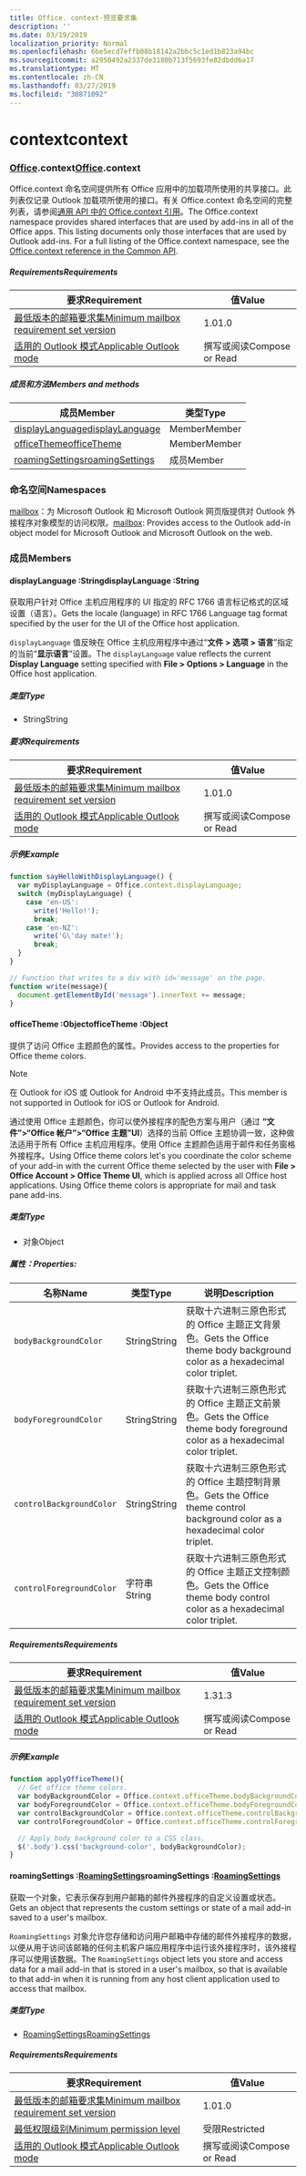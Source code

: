 ```yaml
---
title: Office. context-预览要求集
description: ''
ms.date: 03/19/2019
localization_priority: Normal
ms.openlocfilehash: 6be5ecd7effb08b18142a2bbc5c1ed1b823a94bc
ms.sourcegitcommit: a2950492a2337de3180b713f5693fe82dbdd6a17
ms.translationtype: MT
ms.contentlocale: zh-CN
ms.lasthandoff: 03/27/2019
ms.locfileid: "30871092"
---
```

# <a name="context"></a><span data-ttu-id="3b8db-102">context</span><span class="sxs-lookup"><span data-stu-id="3b8db-102">context</span></span>

### <a name="officeofficemdcontext"></a><span data-ttu-id="3b8db-103">[Office](Office.md).context</span><span class="sxs-lookup"><span data-stu-id="3b8db-103">[Office](Office.md).context</span></span>

<span data-ttu-id="3b8db-p101">Office.context 命名空间提供所有 Office 应用中的加载项所使用的共享接口。此列表仅记录 Outlook 加载项所使用的接口。有关 Office.context 命名空间的完整列表，请参阅[通用 API 中的 Office.context 引用](/javascript/api/office/office.context)。</span><span class="sxs-lookup"><span data-stu-id="3b8db-p101">The Office.context namespace provides shared interfaces that are used by add-ins in all of the Office apps. This listing documents only those interfaces that are used by Outlook add-ins. For a full listing of the Office.context namespace, see the [Office.context reference in the Common API](/javascript/api/office/office.context).</span></span>

##### <a name="requirements"></a><span data-ttu-id="3b8db-106">Requirements</span><span class="sxs-lookup"><span data-stu-id="3b8db-106">Requirements</span></span>

|<span data-ttu-id="3b8db-107">要求</span><span class="sxs-lookup"><span data-stu-id="3b8db-107">Requirement</span></span>| <span data-ttu-id="3b8db-108">值</span><span class="sxs-lookup"><span data-stu-id="3b8db-108">Value</span></span>|
|---|---|
|[<span data-ttu-id="3b8db-109">最低版本的邮箱要求集</span><span class="sxs-lookup"><span data-stu-id="3b8db-109">Minimum mailbox requirement set version</span></span>](/office/dev/add-ins/reference/requirement-sets/outlook-api-requirement-sets)| <span data-ttu-id="3b8db-110">1.0</span><span class="sxs-lookup"><span data-stu-id="3b8db-110">1.0</span></span>|
|[<span data-ttu-id="3b8db-111">适用的 Outlook 模式</span><span class="sxs-lookup"><span data-stu-id="3b8db-111">Applicable Outlook mode</span></span>](/outlook/add-ins/#extension-points)| <span data-ttu-id="3b8db-112">撰写或阅读</span><span class="sxs-lookup"><span data-stu-id="3b8db-112">Compose or Read</span></span>|

##### <a name="members-and-methods"></a><span data-ttu-id="3b8db-113">成员和方法</span><span class="sxs-lookup"><span data-stu-id="3b8db-113">Members and methods</span></span>

| <span data-ttu-id="3b8db-114">成员</span><span class="sxs-lookup"><span data-stu-id="3b8db-114">Member</span></span> | <span data-ttu-id="3b8db-115">类型</span><span class="sxs-lookup"><span data-stu-id="3b8db-115">Type</span></span> |
|--------|------|
| [<span data-ttu-id="3b8db-116">displayLanguage</span><span class="sxs-lookup"><span data-stu-id="3b8db-116">displayLanguage</span></span>](#displaylanguage-string) | <span data-ttu-id="3b8db-117">Member</span><span class="sxs-lookup"><span data-stu-id="3b8db-117">Member</span></span> |
| [<span data-ttu-id="3b8db-118">officeTheme</span><span class="sxs-lookup"><span data-stu-id="3b8db-118">officeTheme</span></span>](#officetheme-object) | <span data-ttu-id="3b8db-119">Member</span><span class="sxs-lookup"><span data-stu-id="3b8db-119">Member</span></span> |
| [<span data-ttu-id="3b8db-120">roamingSettings</span><span class="sxs-lookup"><span data-stu-id="3b8db-120">roamingSettings</span></span>](#roamingsettings-roamingsettings) | <span data-ttu-id="3b8db-121">成员</span><span class="sxs-lookup"><span data-stu-id="3b8db-121">Member</span></span> |

### <a name="namespaces"></a><span data-ttu-id="3b8db-122">命名空间</span><span class="sxs-lookup"><span data-stu-id="3b8db-122">Namespaces</span></span>

<span data-ttu-id="3b8db-123">[mailbox](office.context.mailbox.md)：为 Microsoft Outlook 和 Microsoft Outlook 网页版提供对 Outlook 外接程序对象模型的访问权限。</span><span class="sxs-lookup"><span data-stu-id="3b8db-123">[mailbox](office.context.mailbox.md): Provides access to the Outlook add-in object model for Microsoft Outlook and Microsoft Outlook on the web.</span></span>

### <a name="members"></a><span data-ttu-id="3b8db-124">成员</span><span class="sxs-lookup"><span data-stu-id="3b8db-124">Members</span></span>

####  <a name="displaylanguage-string"></a><span data-ttu-id="3b8db-125">displayLanguage :String</span><span class="sxs-lookup"><span data-stu-id="3b8db-125">displayLanguage :String</span></span>

<span data-ttu-id="3b8db-126">获取用户针对 Office 主机应用程序的 UI 指定的 RFC 1766 语言标记格式的区域设置（语言）。</span><span class="sxs-lookup"><span data-stu-id="3b8db-126">Gets the locale (language) in RFC 1766 Language tag format specified by the user for the UI of the Office host application.</span></span>

<span data-ttu-id="3b8db-127">`displayLanguage` 值反映在 Office 主机应用程序中通过“**文件 > 选项 > 语言**”指定的当前“**显示语言**”设置。</span><span class="sxs-lookup"><span data-stu-id="3b8db-127">The `displayLanguage` value reflects the current **Display Language** setting specified with **File > Options > Language** in the Office host application.</span></span>

##### <a name="type"></a><span data-ttu-id="3b8db-128">类型</span><span class="sxs-lookup"><span data-stu-id="3b8db-128">Type</span></span>

*   <span data-ttu-id="3b8db-129">String</span><span class="sxs-lookup"><span data-stu-id="3b8db-129">String</span></span>

##### <a name="requirements"></a><span data-ttu-id="3b8db-130">要求</span><span class="sxs-lookup"><span data-stu-id="3b8db-130">Requirements</span></span>

|<span data-ttu-id="3b8db-131">要求</span><span class="sxs-lookup"><span data-stu-id="3b8db-131">Requirement</span></span>| <span data-ttu-id="3b8db-132">值</span><span class="sxs-lookup"><span data-stu-id="3b8db-132">Value</span></span>|
|---|---|
|[<span data-ttu-id="3b8db-133">最低版本的邮箱要求集</span><span class="sxs-lookup"><span data-stu-id="3b8db-133">Minimum mailbox requirement set version</span></span>](/office/dev/add-ins/reference/requirement-sets/outlook-api-requirement-sets)| <span data-ttu-id="3b8db-134">1.0</span><span class="sxs-lookup"><span data-stu-id="3b8db-134">1.0</span></span>|
|[<span data-ttu-id="3b8db-135">适用的 Outlook 模式</span><span class="sxs-lookup"><span data-stu-id="3b8db-135">Applicable Outlook mode</span></span>](/outlook/add-ins/#extension-points)| <span data-ttu-id="3b8db-136">撰写或阅读</span><span class="sxs-lookup"><span data-stu-id="3b8db-136">Compose or Read</span></span>|

##### <a name="example"></a><span data-ttu-id="3b8db-137">示例</span><span class="sxs-lookup"><span data-stu-id="3b8db-137">Example</span></span>

```javascript
function sayHelloWithDisplayLanguage() {
  var myDisplayLanguage = Office.context.displayLanguage;
  switch (myDisplayLanguage) {
    case 'en-US':
      write('Hello!');
      break;
    case 'en-NZ':
      write('G\'day mate!');
      break;
  }
}

// Function that writes to a div with id='message' on the page.
function write(message){
  document.getElementById('message').innerText += message;
}
```

####  <a name="officetheme-object"></a><span data-ttu-id="3b8db-138">officeTheme :Object</span><span class="sxs-lookup"><span data-stu-id="3b8db-138">officeTheme :Object</span></span>

<span data-ttu-id="3b8db-139">提供了访问 Office 主题颜色的属性。</span><span class="sxs-lookup"><span data-stu-id="3b8db-139">Provides access to the properties for Office theme colors.</span></span>

> [!NOTE]
> <span data-ttu-id="3b8db-140">在 Outlook for iOS 或 Outlook for Android 中不支持此成员。</span><span class="sxs-lookup"><span data-stu-id="3b8db-140">This member is not supported in Outlook for iOS or Outlook for Android.</span></span>

<span data-ttu-id="3b8db-p102">通过使用 Office 主题颜色，你可以使外接程序的配色方案与用户（通过 **“文件”>“Office 帐户”>“Office 主题”UI**）选择的当前 Office 主题协调一致，这种做法适用于所有 Office 主机应用程序。使用 Office 主题颜色适用于邮件和任务窗格外接程序。</span><span class="sxs-lookup"><span data-stu-id="3b8db-p102">Using Office theme colors let's you coordinate the color scheme of your add-in with the current Office theme selected by the user with **File > Office Account > Office Theme UI**, which is applied across all Office host applications. Using Office theme colors is appropriate for mail and task pane add-ins.</span></span>

##### <a name="type"></a><span data-ttu-id="3b8db-143">类型</span><span class="sxs-lookup"><span data-stu-id="3b8db-143">Type</span></span>

*   <span data-ttu-id="3b8db-144">对象</span><span class="sxs-lookup"><span data-stu-id="3b8db-144">Object</span></span>

##### <a name="properties"></a><span data-ttu-id="3b8db-145">属性：</span><span class="sxs-lookup"><span data-stu-id="3b8db-145">Properties:</span></span>

|<span data-ttu-id="3b8db-146">名称</span><span class="sxs-lookup"><span data-stu-id="3b8db-146">Name</span></span>| <span data-ttu-id="3b8db-147">类型</span><span class="sxs-lookup"><span data-stu-id="3b8db-147">Type</span></span>| <span data-ttu-id="3b8db-148">说明</span><span class="sxs-lookup"><span data-stu-id="3b8db-148">Description</span></span>|
|---|---|---|
|`bodyBackgroundColor`| <span data-ttu-id="3b8db-149">String</span><span class="sxs-lookup"><span data-stu-id="3b8db-149">String</span></span>|<span data-ttu-id="3b8db-150">获取十六进制三原色形式的 Office 主题正文背景色。</span><span class="sxs-lookup"><span data-stu-id="3b8db-150">Gets the Office theme body background color as a hexadecimal color triplet.</span></span>|
|`bodyForegroundColor`| <span data-ttu-id="3b8db-151">String</span><span class="sxs-lookup"><span data-stu-id="3b8db-151">String</span></span>|<span data-ttu-id="3b8db-152">获取十六进制三原色形式的 Office 主题正文前景色。</span><span class="sxs-lookup"><span data-stu-id="3b8db-152">Gets the Office theme body foreground color as a hexadecimal color triplet.</span></span>|
|`controlBackgroundColor`| <span data-ttu-id="3b8db-153">String</span><span class="sxs-lookup"><span data-stu-id="3b8db-153">String</span></span>|<span data-ttu-id="3b8db-154">获取十六进制三原色形式的 Office 主题控制背景色。</span><span class="sxs-lookup"><span data-stu-id="3b8db-154">Gets the Office theme control background color as a hexadecimal color triplet.</span></span>|
|`controlForegroundColor`| <span data-ttu-id="3b8db-155">字符串</span><span class="sxs-lookup"><span data-stu-id="3b8db-155">String</span></span>|<span data-ttu-id="3b8db-156">获取十六进制三原色形式的 Office 主题正文控制颜色。</span><span class="sxs-lookup"><span data-stu-id="3b8db-156">Gets the Office theme body control color as a hexadecimal color triplet.</span></span>|

##### <a name="requirements"></a><span data-ttu-id="3b8db-157">Requirements</span><span class="sxs-lookup"><span data-stu-id="3b8db-157">Requirements</span></span>

|<span data-ttu-id="3b8db-158">要求</span><span class="sxs-lookup"><span data-stu-id="3b8db-158">Requirement</span></span>| <span data-ttu-id="3b8db-159">值</span><span class="sxs-lookup"><span data-stu-id="3b8db-159">Value</span></span>|
|---|---|
|[<span data-ttu-id="3b8db-160">最低版本的邮箱要求集</span><span class="sxs-lookup"><span data-stu-id="3b8db-160">Minimum mailbox requirement set version</span></span>](/office/dev/add-ins/reference/requirement-sets/outlook-api-requirement-sets)| <span data-ttu-id="3b8db-161">1.3</span><span class="sxs-lookup"><span data-stu-id="3b8db-161">1.3</span></span>|
|[<span data-ttu-id="3b8db-162">适用的 Outlook 模式</span><span class="sxs-lookup"><span data-stu-id="3b8db-162">Applicable Outlook mode</span></span>](/outlook/add-ins/#extension-points)| <span data-ttu-id="3b8db-163">撰写或阅读</span><span class="sxs-lookup"><span data-stu-id="3b8db-163">Compose or Read</span></span>|

##### <a name="example"></a><span data-ttu-id="3b8db-164">示例</span><span class="sxs-lookup"><span data-stu-id="3b8db-164">Example</span></span>

```javascript
function applyOfficeTheme(){
  // Get office theme colors.
  var bodyBackgroundColor = Office.context.officeTheme.bodyBackgroundColor;
  var bodyForegroundColor = Office.context.officeTheme.bodyForegroundColor;
  var controlBackgroundColor = Office.context.officeTheme.controlBackgroundColor
  var controlForegroundColor = Office.context.officeTheme.controlForegroundColor;

  // Apply body background color to a CSS class.
  $('.body').css('background-color', bodyBackgroundColor);
}
```

####  <a name="roamingsettings-roamingsettingsjavascriptapioutlookofficeroamingsettings"></a><span data-ttu-id="3b8db-165">roamingSettings :[RoamingSettings](/javascript/api/outlook/office.RoamingSettings)</span><span class="sxs-lookup"><span data-stu-id="3b8db-165">roamingSettings :[RoamingSettings](/javascript/api/outlook/office.RoamingSettings)</span></span>

<span data-ttu-id="3b8db-166">获取一个对象，它表示保存到用户邮箱的邮件外接程序的自定义设置或状态。</span><span class="sxs-lookup"><span data-stu-id="3b8db-166">Gets an object that represents the custom settings or state of a mail add-in saved to a user's mailbox.</span></span>

<span data-ttu-id="3b8db-167">`RoamingSettings` 对象允许您存储和访问用户邮箱中存储的邮件外接程序的数据，以便从用于访问该邮箱的任何主机客户端应用程序中运行该外接程序时，该外接程序可以使用该数据。</span><span class="sxs-lookup"><span data-stu-id="3b8db-167">The `RoamingSettings` object lets you store and access data for a mail add-in that is stored in a user's mailbox, so that is available to that add-in when it is running from any host client application used to access that mailbox.</span></span>

##### <a name="type"></a><span data-ttu-id="3b8db-168">类型</span><span class="sxs-lookup"><span data-stu-id="3b8db-168">Type</span></span>

*   [<span data-ttu-id="3b8db-169">RoamingSettings</span><span class="sxs-lookup"><span data-stu-id="3b8db-169">RoamingSettings</span></span>](/javascript/api/outlook/office.RoamingSettings)

##### <a name="requirements"></a><span data-ttu-id="3b8db-170">Requirements</span><span class="sxs-lookup"><span data-stu-id="3b8db-170">Requirements</span></span>

|<span data-ttu-id="3b8db-171">要求</span><span class="sxs-lookup"><span data-stu-id="3b8db-171">Requirement</span></span>| <span data-ttu-id="3b8db-172">值</span><span class="sxs-lookup"><span data-stu-id="3b8db-172">Value</span></span>|
|---|---|
|[<span data-ttu-id="3b8db-173">最低版本的邮箱要求集</span><span class="sxs-lookup"><span data-stu-id="3b8db-173">Minimum mailbox requirement set version</span></span>](/office/dev/add-ins/reference/requirement-sets/outlook-api-requirement-sets)| <span data-ttu-id="3b8db-174">1.0</span><span class="sxs-lookup"><span data-stu-id="3b8db-174">1.0</span></span>|
|[<span data-ttu-id="3b8db-175">最低权限级别</span><span class="sxs-lookup"><span data-stu-id="3b8db-175">Minimum permission level</span></span>](/outlook/add-ins/understanding-outlook-add-in-permissions)| <span data-ttu-id="3b8db-176">受限</span><span class="sxs-lookup"><span data-stu-id="3b8db-176">Restricted</span></span>|
|[<span data-ttu-id="3b8db-177">适用的 Outlook 模式</span><span class="sxs-lookup"><span data-stu-id="3b8db-177">Applicable Outlook mode</span></span>](/outlook/add-ins/#extension-points)| <span data-ttu-id="3b8db-178">撰写或阅读</span><span class="sxs-lookup"><span data-stu-id="3b8db-178">Compose or Read</span></span>|

